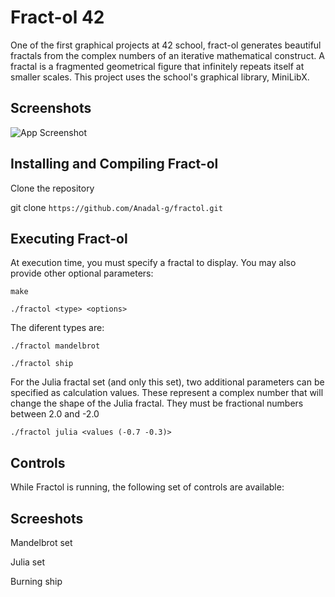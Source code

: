 
# Fract-ol 42

One of the first graphical projects at 42 school, fract-ol generates beautiful fractals from the complex numbers of an iterative mathematical construct. A fractal is a fragmented geometrical figure that infinitely repeats itself at smaller scales. This project uses the school's graphical library, MiniLibX.


## Screenshots

![App Screenshot](https://es.wikipedia.org/wiki/Conjunto_de_Mandelbrot#/media/Archivo:Mandelbrot0.jpg)


## Installing and Compiling Fract-ol

Clone the repository

git clone `https://github.com/Anadal-g/fractol.git` 




## Executing Fract-ol

At execution time, you must specify a fractal to display. You may also provide other optional parameters:

`make`

`./fractol <type> <options>` 

The diferent types are:

`./fractol mandelbrot` 

`./fractol ship`

For the Julia fractal set (and only this set), two additional parameters can be specified as calculation values. These represent a complex number that will change the shape of the Julia fractal. They must be fractional numbers between 2.0 and -2.0

`./fractol julia <values (-0.7 -0.3)>`

## Controls 

While Fractol is running, the following set of controls are available:


## Screeshots

Mandelbrot set


Julia set



Burning ship